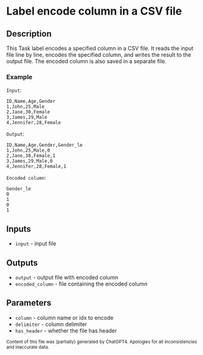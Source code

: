 # Label encode column in a CSV file
## Description
This Task label encodes a specified column in a CSV file. It reads the input file line by line, encodes the specified column, and writes the result to the output file. The encoded column is also saved in a separate file.

### Example
`Input`:
```csv
ID,Name,Age,Gender
1,John,25,Male
2,Jane,30,Female
3,James,29,Male
4,Jennifer,28,Female
```

`Output`:
```csv
ID,Name,Age,Gender,Gender_le
1,John,25,Male,0
2,Jane,30,Female,1
3,James,29,Male,0
4,Jennifer,28,Female,1
```

`Encoded column`:
```csv
Gender_le
0
1
0
1
```

## Inputs
- `input` - input file

## Outputs
- `output` - output file with encoded column
- `encoded_column` - file containing the encoded column

## Parameters
- `column` - column name or idx to encode
- `delimiter` - column delimiter
- `has_header` - whether the file has header

<sub>Content of this file was (partially) generated by ChatGPT4. Apologies for all inconsistencies and inaccurate data.</sub>
